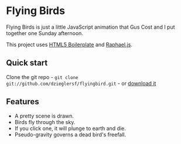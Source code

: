 # Flying Birds

Flying Birds is just a little JavaScript animation that Gus Cost and I put together one Sunday afternoon.

This project uses [HTML5 Boilerplate](http://html5boilerplate.com) and [Raphael.js](http://raphaeljs.com).

## Quick start

Clone the git repo - `git clone git://github.com/dzieglersf/flyingbird.git` - or [download it](https://github.com/dzieglersf/flyingbird)


## Features

* A pretty scene is drawn.
* Birds fly through the sky.
* If you click one, it will plunge to earth and die.
* Pseudo-gravity governs a dead bird's freefall.
